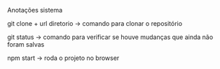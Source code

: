 Anotações sistema

git clone + url diretorio -> comando para clonar o repositório

git status -> comando para verificar se houve mudanças que ainda não foram salvas

npm start -> roda o projeto no browser

